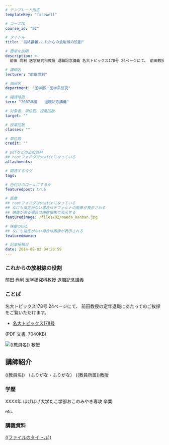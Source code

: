 ```yaml
---
# テンプレート指定
templateKey: "farewell"

# コースID
course_id: "92"

# タイトル
title: "最終講義-これからの放射線の役割"

# 簡単な説明
description: >-
  前田 尚利 医学研究科教授 退職記念講義 名大トピックス178号 24ページにて、 前田教授の定年退職にあたってのご挨拶をご覧いただけます。   * [名大トピックス178号][1] (...

# 講師名
lecturer: "前田尚利"

# 部局名
department: "医学部／医学系研究"

# 開講時限
term: "2007年度	退職記念講義"

# 対象者、単位数、授業回数
target: ""

# 授業回数
classes: ""

# 単位数
credit: ""

# pdfなどの追加資料
## rootフォルダはstaticになっている
attachments: 

# 関連するタグ
tags:

# 色付けのロールにするか
featuredpost: true

# 画像
## rootフォルダはstaticになっている
## なにも指定がない場合はデフォルトの画像が表示される
## 映像がある場合は映像優先で表示する
featuredimage: /files/92/maeda_kanban.jpg

# 映像のURL
## なにも指定がない場合は画像が表示される
featuredmovie: 

# 記事投稿日
date: 2014-08-02 04:20:59
---
```


### これからの放射線の役割

前田 尚利 医学研究科教授 退職記念講義

### ことば

名大トピックス178号 24ページにて、 前田教授の定年退職にあたってのご挨拶をご覧いただけます。

* [名大トピックス178号][1]

(PDF 文書, 7040KB)

[1]: http://www.nagoya-u.ac.jp/about-nu/public-relations/publication/upload_images/no178.pdf

![((教員名)) 教授](/files/92/((顔写真ファイル、教員管理ホームにあげたのと同じものをファイル置き場に))) 

## 講師紹介

((教員名)) （ふりがな・ふりがな） ((教員所属))教授

### 学歴

XXXX年 ほげほげ大学たこ学部おこのみやき専攻 卒業

etc.

### 講義資料

[((ファイルのタイトル))](/files/92/((ファイル名))) 

